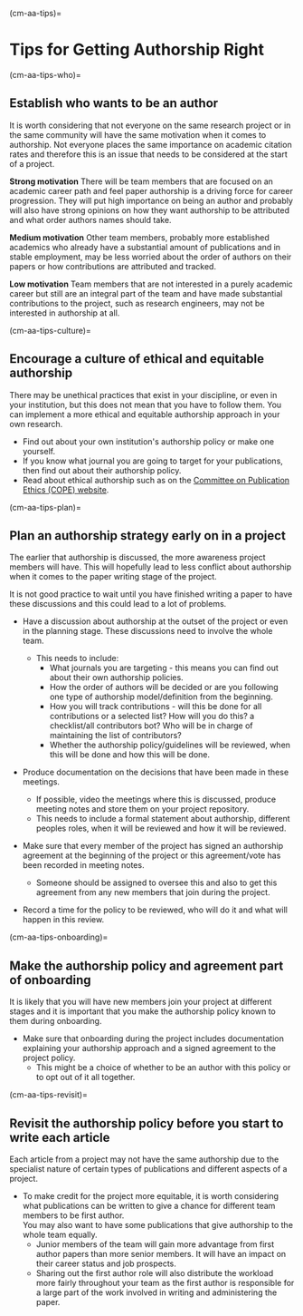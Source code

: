 (cm-aa-tips)=
# Tips for Getting Authorship Right

(cm-aa-tips-who)=
## Establish who wants to be an author

It is worth considering that not everyone on the same research project or in the same community will have the same motivation when it comes to authorship. Not everyone places the same importance on academic citation rates and therefore this is an issue that needs to be considered at the start of a project.

**Strong motivation** There will be team members that are focused on an academic career path and feel paper authorship is a driving force for career progression. They will put high importance on being an author and probably will also have strong opinions on how they want authorship to be attributed and what order authors names should take.

**Medium motivation** Other team members, probably more established academics who already have a substantial amount of publications and in stable employment, may be less worried about the order of authors on their papers or how contributions are attributed and tracked.

**Low motivation** Team members that are not interested in a purely academic career but still are an integral part of the team and have made substantial contributions to the project, such as research engineers, may not be interested in authorship at all.

(cm-aa-tips-culture)=
## Encourage a culture of ethical and equitable authorship
There may be unethical practices that exist in your discipline, or even in your institution, but this does not mean that you have to follow them. You can implement a more ethical and equitable authorship approach in your own research.

* Find out about your own institution's authorship policy or make one yourself.
* If you know what journal you are going to target for your publications, then find out about their authorship policy.
* Read about ethical authorship such as on the [Committee on Publication Ethics (COPE) website](https://publicationethics.org/).

(cm-aa-tips-plan)=
## Plan an authorship strategy early on in a project
The earlier that authorship is discussed, the more awareness project members will have. This will hopefully lead to less conflict about authorship when it comes to the paper writing stage of the project.

It is not good practice to wait until you have finished writing a paper to have these discussions and this could lead to a lot of problems.

* Have a discussion about authorship at the outset of the project or even in the planning stage. These discussions need to involve the whole team.
    * This needs to include:
        * What journals you are targeting - this means you can find out about their own authorship policies.
        * How the order of authors will be decided or are you following one type of authorship model/definition from the beginning.
        * How you will track contributions - will this be done for all contributions or a selected list? How will you do this? a checklist/all contributors bot? Who will be in charge of maintaining the list of contributors?
        * Whether the authorship policy/guidelines will be reviewed, when this will be done and how this will be done.

* Produce documentation on the decisions that have been made in these meetings.
    * If possible, video the meetings where this is discussed, produce meeting notes and store them on your project repository.
    * This needs to include a formal statement about authorship, different peoples roles, when it will be reviewed and how it will be reviewed.

* Make sure that every member of the project has signed an authorship agreement at the beginning of the project or this agreement/vote has been recorded in meeting notes.
    * Someone should be assigned to oversee this and also to get this agreement from any new members that join during the project.

* Record a time for the policy to be reviewed, who will do it and what will happen in this review.

(cm-aa-tips-onboarding)=
## Make the authorship policy and agreement part of onboarding
It is likely that you will have new members join your project at different stages and it is important that you make the authorship policy known to them during onboarding.

* Make sure that onboarding during the project includes documentation explaining your authorship approach and a signed agreement to the project policy.
    * This might be a choice of whether to be an author with this policy or to opt out of it all together.

(cm-aa-tips-revisit)=
## Revisit the authorship policy before you start to write each article
Each article from a project may not have the same authorship due to the specialist nature of certain types of publications and different aspects of a project.

* To make credit for the project more equitable, it is worth considering what publications can be written to give a chance for different team members to be first author.  
  You may also want to have some publications that give authorship to the whole team equally.
    * Junior members of the team will gain more advantage from first author papers than more senior members. It will have an impact on their career status and job prospects.
    * Sharing out the first author role will also distribute the workload more fairly throughout your team as the first author is responsible for a large part of the work involved in writing and administering the paper. 
